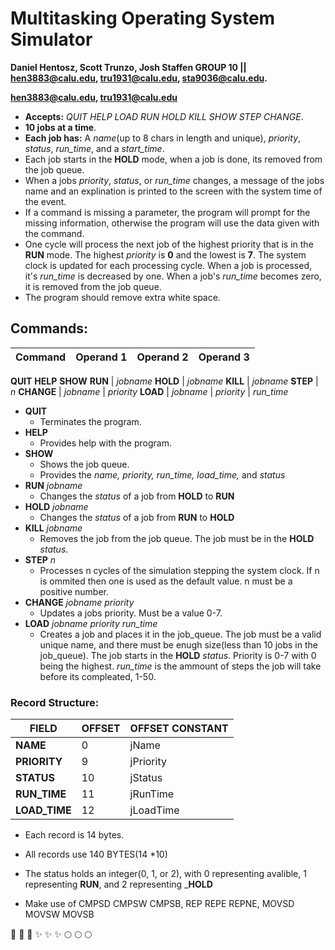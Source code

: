 # Multitasking Operating System Simulator


**Daniel Hentosz, Scott Trunzo, Josh Staffen GROUP 10 || hen3883@calu.edu, tru1931@calu.edu, sta9036@calu.edu.**

**hen3883@calu.edu, tru1931@calu.edu**

  * __Accepts:__ *QUIT HELP LOAD RUN HOLD KILL SHOW STEP CHANGE*.
  * __10 jobs at a time__.
  * __Each job has:__ A *name*(up to 8 chars in length and unique), *priority*, *status*, *run_time*,  and a *start_time*.
  * Each job starts in the **HOLD** mode, when a job is done, its removed from the job queue.
  * When a jobs *priority*, *status*, or *run_time* changes, a message of the jobs name and an explination is printed to the screen with the system time of the event.
  * If a command is missing a parameter, the program will prompt for the missing information, otherwise the program will use the data given with the command.
  * One cycle will process the next job of the highest priority that is in the **RUN** mode. The highest *priority* is **0** and the lowest is **7**. The system clock is updated for each processing cycle. When a job is processed, it's *run_time* is decreased by one. When a job's *run_time* becomes zero, it is removed from the job queue.
  * The program should remove extra white space.
## Commands:
Command | Operand 1 | Operand 2 | Operand 3
--------|-----------|-----------|-----------
 __QUIT__
 __HELP__
 __SHOW__
**RUN** | *jobname*
**HOLD** | *jobname*
**KILL** | *jobname*
**STEP** | _n_
**CHANGE** | _jobname_ | _priority_
**LOAD** | _jobname_ | _priority_ | _run_time_

 * __QUIT__
   * Terminates the program.
 * __HELP__
    * Provides help with the program.
 * __SHOW__
     * Shows the job queue.
     * Provides the *name, priority, run_time, load_time,* and *status*
  * __RUN__ _jobname_
     * Changes the *status* of a job from **HOLD** to **RUN**
  * __HOLD__ _jobname_
      * Changes the *status* of a job from **RUN** to **HOLD**
   * __KILL__ _jobname_
       * Removes the job from the job queue. The job must be in the **HOLD** _status_.
   * __STEP__ _n_
      * Processes n cycles of the simulation stepping the system clock. If n is ommited then one is used as the default value. n must be a positive number.
   * __CHANGE__ _jobname priority_
       * Updates a jobs priority. Must be a value 0-7.
   * __LOAD__ *jobname priority run_time*
       * Creates a job and places it in the job_queue. The job must be a valid unique name, and there must be enugh size(less than 10 jobs in the job_queue). The job starts in the **HOLD** _status_. Priority is 0-7 with 0 being the highest. *run_time* is the ammount of steps the job will take before its compleated, 1-50.

### Record Structure:
**FIELD** | **OFFSET** | **OFFSET CONSTANT**
-|-|-
__NAME__ | 0 | jName
__PRIORITY__ | 9 | jPriority
__STATUS__ | 10 | jStatus
__RUN_TIME__ | 11 | jRunTime
__LOAD_TIME__ | 12 | jLoadTime

 * Each record is 14 bytes.
 * All records use 140 BYTES(14 *10)
 * The status holds an integer(0, 1, or 2), with 0 representing avalible, 1 representing __RUN__, and 2 representing ___HOLD__

 * Make use of CMPSD CMPSW CMPSB, REP REPE REPNE, MOVSD MOVSW MOVSB


:shit: :shit: :shit: :sparkles: :sparkles: :sparkles: :full_moon: :full_moon: :full_moon:
